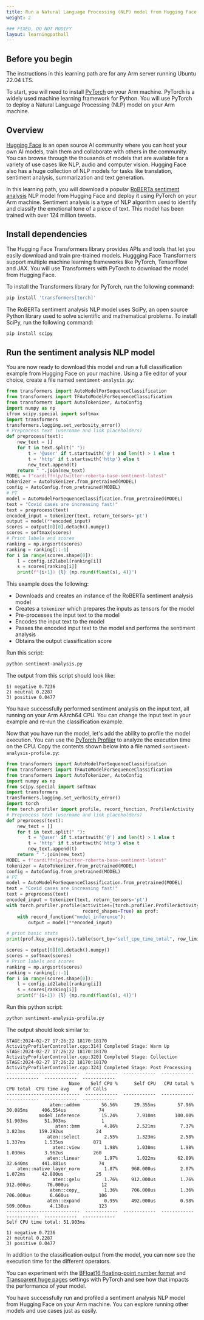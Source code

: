 ```yaml
---
title: Run a Natural Language Processing (NLP) model from Hugging Face on Arm servers
weight: 2

### FIXED, DO NOT MODIFY
layout: learningpathall
---
```


## Before you begin
The instructions in this learning path are for any Arm server running Ubuntu 22.04 LTS.

To start, you will need to install [PyTorch](/install-guides/pytorch) on your Arm machine. 
PyTorch is a widely used machine learning framework for Python. You will use PyTorch to deploy a Natural Language Processing (NLP) model on your Arm machine.

## Overview

[Hugging Face](https://huggingface.co/) is an open source AI community where you can host your own AI models, train them and collaborate with others in the community. You can browse through the thousands of models that are available for a variety of use cases like NLP, audio and computer vision. Hugging Face also has a huge collection of NLP models for tasks like translation, sentiment analysis, summarization and text generation.

In this learning path, you will download a popular [RoBERTa sentiment analysis](https://huggingface.co/cardiffnlp/twitter-roberta-base-sentiment-latest) NLP model from Hugging Face and deploy it using PyTorch on your Arm machine. Sentiment analysis is a type of NLP algorithm used to identify and classify the emotional tone of a piece of text. This model has been trained with over 124 million tweets. 

## Install dependencies

The Hugging Face Transformers library provides APIs and tools that let you easily download and train pre-trained models. Huggging Face Transformers support multiple machine learning frameworks like PyTorch, TensorFlow and JAX. You will use Transformers with PyTorch to download the model from Hugging Face.

To install the Transformers library for PyTorch, run the following command:

```bash
pip install 'transformers[torch]'
```

The RoBERTa sentiment analysis NLP model uses SciPy, an open source Python library used to solve scientific and mathematical problems. To install SciPy, run the following command:

```bash 
pip install scipy
```

## Run the sentiment analysis NLP model 

You are now ready to download this model and run a full classification example from Hugging Face on your machine. Using a file editor of your choice, create a file named `sentiment-analysis.py`:

```python
from transformers import AutoModelForSequenceClassification
from transformers import TFAutoModelForSequenceClassification
from transformers import AutoTokenizer, AutoConfig
import numpy as np
ifrom scipy.special import softmax
import transformers
transformers.logging.set_verbosity_error()
# Preprocess text (username and link placeholders)
def preprocess(text):
    new_text = []
    for t in text.split(" "):
        t = '@user' if t.startswith('@') and len(t) > 1 else t
        t = 'http' if t.startswith('http') else t
        new_text.append(t)
    return " ".join(new_text)
MODEL = f"cardiffnlp/twitter-roberta-base-sentiment-latest"
tokenizer = AutoTokenizer.from_pretrained(MODEL)
config = AutoConfig.from_pretrained(MODEL)
# PT
model = AutoModelForSequenceClassification.from_pretrained(MODEL)
text = "Covid cases are increasing fast!"
text = preprocess(text)
encoded_input = tokenizer(text, return_tensors='pt')
output = model(**encoded_input)
scores = output[0][0].detach().numpy()
scores = softmax(scores)
# Print labels and scores
ranking = np.argsort(scores)
ranking = ranking[::-1]
for i in range(scores.shape[0]):
    l = config.id2label[ranking[i]]
    s = scores[ranking[i]]
    print(f"{i+1}) {l} {np.round(float(s), 4)}")
```
This example does the following:

* Downloads and creates an instance of the RoBERTa sentiment analysis model 
* Creates a `tokenizer` which prepares the inputs as tensors for the model 
* Pre-processes the input text to the model
* Encodes the input text to the model
* Passes the encoded input text to the model and performs the sentiment analysis
* Obtains the output classification score

Run this script:

```bash
python sentiment-analysis.py
```

The output from this script should look like:

```output
1) negative 0.7236
2) neutral 0.2287
3) positive 0.0477
```

You have successfully performed sentiment analysis on the input text, all running on your Arm AArch64 CPU. You can change the input text in your example and re-run the classification example.

Now that you have run the model, let's add the ability to profile the model execution. You can use the [PyTorch Profiler](https://pytorch.org/tutorials/recipes/recipes/profiler_recipe.html) to analyze the execution time on the CPU. Copy the contents shown below into a file named `sentiment-analysis-profile.py`:

```python
from transformers import AutoModelForSequenceClassification
from transformers import TFAutoModelForSequenceClassification
from transformers import AutoTokenizer, AutoConfig
import numpy as np
from scipy.special import softmax
import transformers
transformers.logging.set_verbosity_error()
import torch
from torch.profiler import profile, record_function, ProfilerActivity
# Preprocess text (username and link placeholders)
def preprocess(text):
    new_text = []
    for t in text.split(" "):
        t = '@user' if t.startswith('@') and len(t) > 1 else t
        t = 'http' if t.startswith('http') else t
        new_text.append(t)
    return " ".join(new_text)
MODEL = f"cardiffnlp/twitter-roberta-base-sentiment-latest"
tokenizer = AutoTokenizer.from_pretrained(MODEL)
config = AutoConfig.from_pretrained(MODEL)
# PT
model = AutoModelForSequenceClassification.from_pretrained(MODEL)
text = "Covid cases are increasing fast!"
text = preprocess(text)
encoded_input = tokenizer(text, return_tensors='pt')
with torch.profiler.profile(activities=[torch.profiler.ProfilerActivity.CPU],
                            record_shapes=True) as prof:
    with record_function("model_inference"):
        output = model(**encoded_input)

# print basic stats
print(prof.key_averages().table(sort_by="self_cpu_time_total", row_limit=10))

scores = output[0][0].detach().numpy()
scores = softmax(scores)
# Print labels and scores
ranking = np.argsort(scores)
ranking = ranking[::-1]
for i in range(scores.shape[0]):
    l = config.id2label[ranking[i]]
    s = scores[ranking[i]]
    print(f"{i+1}) {l} {np.round(float(s), 4)}")
```

Run this python script:

```bash
python sentiment-analysis-profile.py
```

The output should look similar to:

```output
STAGE:2024-02-27 17:26:22 18170:18170 ActivityProfilerController.cpp:314] Completed Stage: Warm Up
STAGE:2024-02-27 17:26:22 18170:18170 ActivityProfilerController.cpp:320] Completed Stage: Collection
STAGE:2024-02-27 17:26:22 18170:18170 ActivityProfilerController.cpp:324] Completed Stage: Post Processing
---------------------------  ------------  ------------  ------------  ------------  ------------  ------------
                       Name    Self CPU %      Self CPU   CPU total %     CPU total  CPU time avg    # of Calls
---------------------------  ------------  ------------  ------------  ------------  ------------  ------------
                aten::addmm        56.56%      29.355ms        57.96%      30.085ms     406.554us            74
            model_inference        15.24%       7.910ms       100.00%      51.903ms      51.903ms             1
                  aten::bmm         4.86%       2.521ms         7.37%       3.823ms     159.292us            24
               aten::select         2.55%       1.323ms         2.58%       1.337ms       1.535us           871
                 aten::view         1.98%       1.030ms         1.98%       1.030ms       3.962us           260
               aten::linear         1.97%       1.022ms        62.89%      32.640ms     441.081us            74
    aten::native_layer_norm         1.87%     968.000us         2.07%       1.072ms      42.880us            25
                 aten::gelu         1.76%     912.000us         1.76%     912.000us      76.000us            12
                aten::copy_         1.36%     706.000us         1.36%     706.000us       6.660us           106
               aten::expand         0.95%     492.000us         0.98%     509.000us       4.138us           123
---------------------------  ------------  ------------  ------------  ------------  ------------  ------------
Self CPU time total: 51.903ms

1) negative 0.7236
2) neutral 0.2287
3) positive 0.0477
```
In addition to the classification output from the model, you can now see the execution time for the different operators. 

You can experiment with the [BFloat16 floating-point number format](/install-guides/pytorch#bfloat16-floating-point-number-format) and [Transparent huge pages](/install-guides/pytorch#transparent-huge-pages) settings with PyTorch and see how that impacts the performance of your model.

You have successfully run and profiled a sentiment analysis NLP model from Hugging Face on your Arm machine. You can explore running other models and use cases just as easily.



